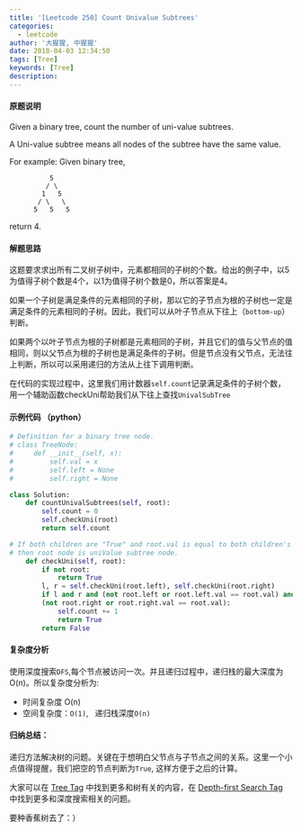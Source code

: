 ```yaml
---
title: '[Leetcode 250] Count Univalue Subtrees'
categories:
  - leetcode
author: '大猩猩, 中猩猩'
date: 2018-04-03 12:34:50
tags: [Tree]
keywords: [Tree]
description:
---
```


#### 原题说明
Given a binary tree, count the number of uni-value subtrees.

A Uni-value subtree means all nodes of the subtree have the same value.

For example:
Given binary tree,

              5
             / \
            1   5
           / \   \
          5   5   5
return 4.

#### 解题思路
这题要求求出所有二叉树子树中，元素都相同的子树的个数。给出的例子中，以5为值得子树个数是4个，以1为值得子树个数是0，所以答案是4。

如果一个子树是满足条件的元素相同的子树，那以它的子节点为根的子树也一定是满足条件的元素相同的子树。因此，我们可以从叶子节点从下往上（`bottom-up`）判断。

如果两个以叶子节点为根的子树都是元素相同的子树，并且它们的值与父节点的值相同，则以父节点为根的子树也是满足条件的子树。但是节点没有父节点，无法往上判断，所以可以采用递归的方法从上往下调用判断。

在代码的实现过程中，这里我们用计数器`self.count`记录满足条件的子树个数，用一个辅助函数checkUni帮助我们从下往上查找`UnivalSubTree`

#### 示例代码 （python）
```python
# Definition for a binary tree node.
# class TreeNode:
#     def __init__(self, x):
#         self.val = x
#         self.left = None
#         self.right = None

class Solution:
    def countUnivalSubtrees(self, root):
        self.count = 0
        self.checkUni(root)
        return self.count

# If both children are "True" and root.val is equal to both children's values that exist, 
# then root node is uniValue subtree node. 
    def checkUni(self, root):
        if not root:
            return True
        l, r = self.checkUni(root.left), self.checkUni(root.right)
        if l and r and (not root.left or root.left.val == root.val) and \
        (not root.right or root.right.val == root.val):
            self.count += 1
            return True
        return False
```

#### 复杂度分析
使用深度搜索`DFS`,每个节点被访问一次。并且递归过程中，递归栈的最大深度为O(n)。所以复杂度分析为:

- 时间复杂度 O(n)
- 空间复杂度：`O(1)`, &#160; 递归栈深度`O(n)`



#### 归纳总结：
递归方法解决树的问题。关键在于想明白父节点与子节点之间的关系。这里一个小点值得提醒，我们把空的节点判断为`True`, 这样方便于之后的计算。

大家可以在 [Tree Tag](/tags/Tree) 中找到更多和树有关的内容，在 [Depth-first Search Tag](/tags/Depth-first-Search) 中找到更多和深度搜索相关的问题。

要种香蕉树去了：）